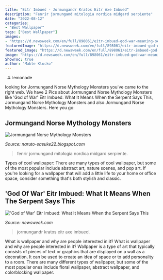 ```yaml
---
title: "Eitr Imbued - Jormungandr Kratos Eitr Axe Imbued"
description: "Fenrir jormungand mitologia nordica midgard serpiente"
date: "2022-08-12"
categories:
- "Best Wallpaper"
tags: ["Best Wallpaper"]
images:
- "https://d.newsweek.com/en/full/898061/eitr-imbued-god-war-meaning-serpent-jormungandr-kratos-axe.jpg"
featuredImage: "https://d.newsweek.com/en/full/898061/eitr-imbued-god-war-meaning-serpent-jormungandr-kratos-axe.jpg"
featured_image: "https://d.newsweek.com/en/full/898061/eitr-imbued-god-war-meaning-serpent-jormungandr-kratos-axe.jpg"
image: "https://d.newsweek.com/en/full/898061/eitr-imbued-god-war-meaning-serpent-jormungandr-kratos-axe.jpg"
ShowToc: true
author: "Mable Klocko"
---
```



4. lemonade 

	

		
looking for Jormungand Norse Mythology Monsters you've came to the right web. We have 2 Pics about Jormungand Norse Mythology Monsters like &#039;God of War&#039; Eitr Imbued: What It Means When the Serpent Says This, Jormungand Norse Mythology Monsters and also Jormungand Norse Mythology Monsters. Here you go:
		
    
## Jormungand Norse Mythology Monsters

<img loading=lazy src="https://cdn.shopify.com/s/files/1/0254/2338/0535/t/3/assets/jormungand-snake-dragon-norse-mythology-5649.jpg" onerror="this.onerror=null;this.src='https://tse2.mm.bing.net/th?id=OIP.qj7uRxt_6URtzMS1GRbePAHaEH&amp;pid=15.1';" alt="Jormungand Norse Mythology Monsters">

_Source: naruto-sasuke22.blogspot.com_

>fenrir jormungand mitologia nordica midgard serpiente. 

	

Types of cool wallpaper:
There are many types of cool wallpaper, but some of the most popular include abstract art, nature scenes, and pop art. If you're looking for a wallpaper that will add a little life to your home or office space, consider something that's both stylish and classic.

    
## &#039;God Of War&#039; Eitr Imbued: What It Means When The Serpent Says This

<img loading=lazy src="https://d.newsweek.com/en/full/898061/eitr-imbued-god-war-meaning-serpent-jormungandr-kratos-axe.jpg" onerror="this.onerror=null;this.src='https://tse2.mm.bing.net/th?id=OIP.cVNmfoJmcKTRS3s5-SaS2QHaEK&amp;pid=15.1';" alt="&#039;God of War&#039; Eitr Imbued: What It Means When the Serpent Says This">

_Source: newsweek.com_

>jormungandr kratos eitr axe imbued. 

	

What is wallpaper and why are people interested in it?
What is wallpaper and why are people interested in it?
Wallpaper is a type of art that typically consists of pieces of text or graphics that are displayed on a wall as a decoration. It can be used to create an idea of space or to add personality to a room. There are many different types of wallpaper, but some of the most popular ones include floral wallpaper, abstract wallpaper, and colorblocking wallpaper.

